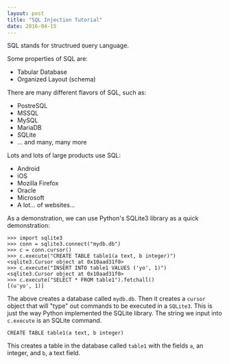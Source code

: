 ```yaml
---
layout: post
title: "SQL Injection Tutorial"
date: 2016-04-15
---
```


SQL stands for ``S``tructrued ``Q``uery ``L``anguage.

Some properties of SQL are:

 * Tabular Database
 * Organized Layout (schema)

There are many different flavors of SQL, such as:

 * PostreSQL
 * MSSQL
 * MySQL
 * MariaDB
 * SQLite
 * ... and many, many more

Lots and lots of large products use SQL:

 * Android
 * iOS
 * Mozilla Firefox
 * Oracle
 * Microsoft
 * A lot... of websites...

As a demonstration, we can use Python's SQLite3 library as a quick demonstration:

```
>>> import sqlite3
>>> conn = sqlite3.connect("mydb.db")
>>> c = conn.cursor()
>>> c.execute("CREATE TABLE table1(a text, b integer)")
<sqlite3.Cursor object at 0x10aad31f0>
>>> c.execute("INSERT INTO table1 VALUES ('yo', 1)")
<sqlite3.Cursor object at 0x10aad31f0>
>>> c.execute("SELECT * FROM table1").fetchall()
[(u'yo', 1)]
```

The above creates a database called `mydb.db`. Then it creates a `cursor` object
that will "type" out commands to be executed in a `SQLite3`. This is just the
way Python implemented the SQLite library. The string we input into `c.execute`
is an SQLite command.

```
CREATE TABLE table1(a text, b integer)
```

This creates a table in the database called `table1` with the fields `a`, an
integer, and `b`, a text field.

